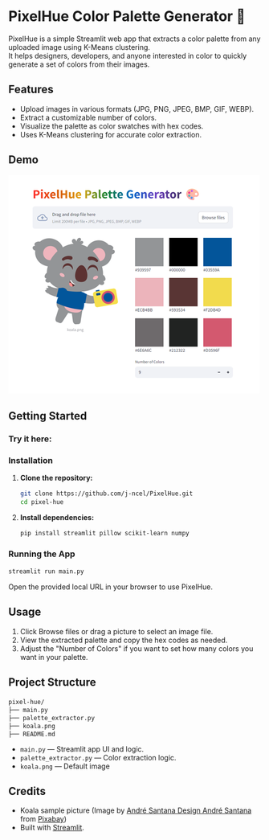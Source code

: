 # PixelHue Color Palette Generator 🎨

PixelHue is a simple Streamlit web app that extracts a color palette from any uploaded image using K-Means clustering.  
It helps designers, developers, and anyone interested in color to quickly generate a set of colors from their images.

## Features

- Upload images in various formats (JPG, PNG, JPEG, BMP, GIF, WEBP).
- Extract a customizable number of colors.
- Visualize the palette as color swatches with hex codes.
- Uses K-Means clustering for accurate color extraction.

## Demo

![PixelHue Demo Screenshot](/sample/screenshot.png)

## Getting Started

### Try it here:

### Installation

1. **Clone the repository:**

   ```bash
   git clone https://github.com/j-ncel/PixelHue.git
   cd pixel-hue
   ```

2. **Install dependencies:**

   ```bash
   pip install streamlit pillow scikit-learn numpy
   ```

### Running the App

```bash
streamlit run main.py
```

Open the provided local URL in your browser to use PixelHue.

## Usage

1. Click Browse files or drag a picture to select an image file.
2. View the extracted palette and copy the hex codes as needed.
3. Adjust the "Number of Colors" if you want to set how many colors you want in your palette.

## Project Structure

```
pixel-hue/
├── main.py
├── palette_extractor.py
├── koala.png
├── README.md
```

- `main.py` — Streamlit app UI and logic.
- `palette_extractor.py` — Color extraction logic.
- `koala.png` — Default image

## Credits

- Koala sample picture (Image by <a href="https://pixabay.com/users/souandresantana-61090/?utm_source=link-attribution&utm_medium=referral&utm_campaign=image&utm_content=7322174">André Santana Design André Santana</a> from <a href="https://pixabay.com//?utm_source=link-attribution&utm_medium=referral&utm_campaign=image&utm_content=7322174">Pixabay</a>)
- Built with [Streamlit](https://streamlit.io/).
